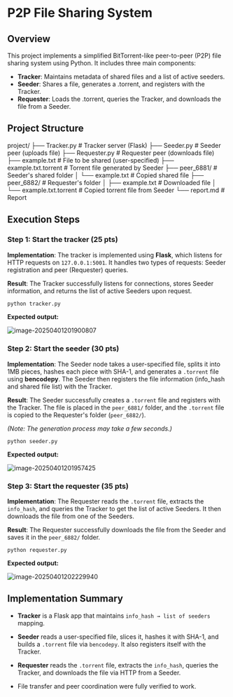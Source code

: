 # P2P File Sharing System

## Overview
This project implements a simplified BitTorrent-like peer-to-peer (P2P) file sharing system using Python. It includes three main components:

- **Tracker**: Maintains metadata of shared files and a list of active seeders.
- **Seeder**: Shares a file, generates a .torrent, and registers with the Tracker.
- **Requester**: Loads the .torrent, queries the Tracker, and downloads the file from a Seeder.

## Project Structure

project/
├── Tracker.py             # Tracker server (Flask)
├── Seeder.py              # Seeder peer (uploads file)
├── Requester.py           # Requester peer (downloads file)
├── example.txt            # File to be shared (user-specified)
├── example.txt.torrent    # Torrent file generated by Seeder
├── peer_6881/             # Seeder's shared folder
│   └── example.txt        # Copied shared file
├── peer_6882/             # Requester's folder
│   ├── example.txt        # Downloaded file
│   └── example.txt.torrent # Copied torrent file from Seeder
└── report.md              # Report

## Execution Steps

### Step 1: Start the tracker (25 pts)

**Implementation**: The tracker is implemented using **Flask**, which listens for HTTP requests on `127.0.0.1:5001`. It handles two types of requests: Seeder registration and peer (Requester) queries.

**Result**: The Tracker successfully listens for connections, stores Seeder information, and returns the list of active Seeders upon request.

```bash
python tracker.py
```

**Expected output:**

![image-20250401201900807](C:\Users\laz56\AppData\Roaming\Typora\typora-user-images\image-20250401201900807.png)

### Step 2: Start the seeder (30 pts)

**Implementation**: The Seeder node takes a user-specified file, splits it into 1MB pieces, hashes each piece with SHA-1, and generates a `.torrent` file using **bencodepy**. The Seeder then registers the file information (info_hash and shared file list) with the Tracker.

**Result**: The Seeder successfully creates a `.torrent` file and registers with the Tracker. The file is placed in the `peer_6881/` folder, and the `.torrent` file is copied to the Requester's folder (`peer_6882/`).

 *(Note: The generation process may take a few seconds.)*

```
python seeder.py
```

**Expected output:**

![image-20250401201957425](C:\Users\laz56\AppData\Roaming\Typora\typora-user-images\image-20250401201957425.png)

### Step 3: Start the requester (35 pts)

**Implementation**: The Requester reads the `.torrent` file, extracts the `info_hash`, and queries the Tracker to get the list of active Seeders. It then downloads the file from one of the Seeders.

**Result**: The Requester successfully downloads the file from the Seeder and saves it in the `peer_6882/` folder.

``` 
python requester.py
```

**Expected output:**

![image-20250401202229940](C:\Users\laz56\AppData\Roaming\Typora\typora-user-images\image-20250401202229940.png)



## Implementation Summary

- **Tracker** is a Flask app that maintains `info_hash → list of seeders` mapping.

- **Seeder** reads a user-specified file, slices it, hashes it with SHA-1, and builds a `.torrent` file via `bencodepy`. It also registers itself with the Tracker.

- **Requester** reads the `.torrent` file, extracts the `info_hash`, queries the Tracker, and downloads the file via HTTP from a Seeder.

- File transfer and peer coordination were fully verified to work.

